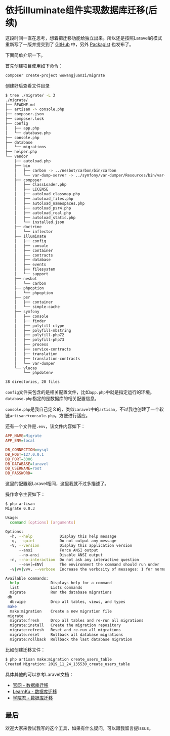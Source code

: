 # 依托illuminate组件实现数据库迁移(后续)

这段时间一直在思考，想着把迁移功能给独立出来。所以还是按照Laravel的模式重新写了一版并提交到了 [GitHub](https://github.com/mowangjuanzi/migrate) 中，另外 [Packagist](https://packagist.org/packages/wowangjuanzi/migrate) 也发布了。

下面简单介绍一下。

首先创建项目使用如下命令：

```bash
composer create-project wowangjuanzi/migrate
```

创建好后查看文件目录

```bash
$ tree ./migrate/ -L 3
./migrate/
├── README.md
├── artisan -> console.php
├── composer.json
├── composer.lock
├── config
│   ├── app.php
│   └── database.php
├── console.php
├── database
│   └── migrations
├── helper.php
└── vendor
    ├── autoload.php
    ├── bin
    │   ├── carbon -> ../nesbot/carbon/bin/carbon
    │   └── var-dump-server -> ../symfony/var-dumper/Resources/bin/var-dump-server
    ├── composer
    │   ├── ClassLoader.php
    │   ├── LICENSE
    │   ├── autoload_classmap.php
    │   ├── autoload_files.php
    │   ├── autoload_namespaces.php
    │   ├── autoload_psr4.php
    │   ├── autoload_real.php
    │   ├── autoload_static.php
    │   └── installed.json
    ├── doctrine
    │   └── inflector
    ├── illuminate
    │   ├── config
    │   ├── console
    │   ├── container
    │   ├── contracts
    │   ├── database
    │   ├── events
    │   ├── filesystem
    │   └── support
    ├── nesbot
    │   └── carbon
    ├── phpoption
    │   └── phpoption
    ├── psr
    │   ├── container
    │   └── simple-cache
    ├── symfony
    │   ├── console
    │   ├── finder
    │   ├── polyfill-ctype
    │   ├── polyfill-mbstring
    │   ├── polyfill-php72
    │   ├── polyfill-php73
    │   ├── process
    │   ├── service-contracts
    │   ├── translation
    │   ├── translation-contracts
    │   └── var-dumper
    └── vlucas
        └── phpdotenv

38 directories, 20 files
```

`config`文件夹包含的是相关配置文件，比如`app.php`中就是指定运行的环境。`database.php`指定的是数据库的相关配置信息。

`console.php`是我自己定义的，类似`Laravel`中的`artisan`，不过我也创建了一个软链`artisan`->`console.php`。方便进行适应。

还有一个文件是`.env`，该文件内容如下：

```ini
APP_NAME=Migrate
APP_ENV=local

DB_CONNECTION=mysql
DB_HOST=127.0.0.1
DB_PORT=3306
DB_DATABASE=laravel
DB_USERNAME=root
DB_PASSWORD=
```

这里的配置跟Laravel相同，这里我就不过多描述了。

操作命令主要如下：

```bash
$ php artisan 
Migrate 0.0.3

Usage:
  command [options] [arguments]

Options:
  -h, --help            Display this help message
  -q, --quiet           Do not output any message
  -V, --version         Display this application version
      --ansi            Force ANSI output
      --no-ansi         Disable ANSI output
  -n, --no-interaction  Do not ask any interactive question
      --env[=ENV]       The environment the command should run under
  -v|vv|vvv, --verbose  Increase the verbosity of messages: 1 for normal output, 2 for more verbose output and 3 for debug

Available commands:
  help              Displays help for a command
  list              Lists commands
  migrate           Run the database migrations
 db
  db:wipe           Drop all tables, views, and types
 make
  make:migration    Create a new migration file
 migrate
  migrate:fresh     Drop all tables and re-run all migrations
  migrate:install   Create the migration repository
  migrate:refresh   Reset and re-run all migrations
  migrate:reset     Rollback all database migrations
  migrate:rollback  Rollback the last database migration
```

比如创建迁移文件：

```bash
$ php artisan make:migration create_users_table
Created Migration: 2019_11_24_135530_create_users_table
```

具体其他的可以参考Laravel文档：

- [官网 - 数据库迁移](https://laravel.com/docs/6.x/migrations)
- [LearnKu - 数据库迁移](https://learnku.com/docs/laravel/6.x/migrations/5173)
- [学院君 - 数据库迁移](https://xueyuanjun.com/post/19972.html)

## 最后

欢迎大家来尝试我写的这个工具，如果有什么疑问，可以跟我留言提issus。